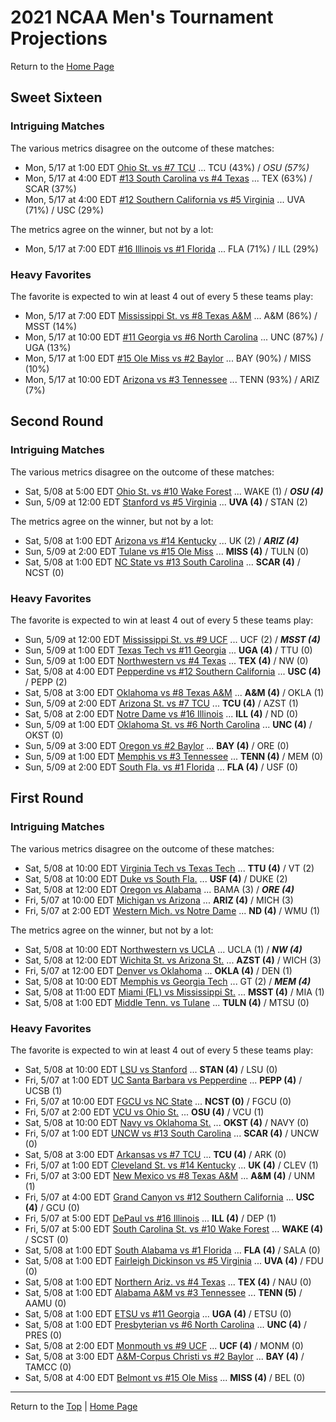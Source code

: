 <a name="top"></a>  
# 2021 NCAA Men's Tournament Projections

Return to the [Home Page](../../index.md)

## Sweet Sixteen

### Intriguing Matches

The various metrics disagree on the outcome of these matches:

- Mon, 5/17 at  1:00 EDT	[Ohio St. vs #7 TCU](./matches/R3_37-42_OSU_vs_TCU.md) ... TCU (43%) / <i>OSU (57%)</i>
- Mon, 5/17 at  4:00 EDT	[#13 South Carolina vs #4 Texas](./matches/R3_19-24_SCAR_vs_TEX.md) ... TEX (63%) / SCAR (37%)
- Mon, 5/17 at  4:00 EDT	[#12 Southern California vs #5 Virginia](./matches/R3_13-18_USC_vs_UVA.md) ... UVA (71%) / USC (29%)

The metrics agree on the winner, but not by a lot:

- Mon, 5/17 at  7:00 EDT	[#16 Illinois vs #1 Florida](./matches/R3_1-6_ILL_vs_FLA.md) ... FLA (71%) / ILL (29%)

### Heavy Favorites

The favorite is expected to win at least 4 out of every 5 these teams play:

- Mon, 5/17 at  7:00 EDT	[Mississippi St. vs #8 Texas A&M](./matches/R3_7-12_MSST_vs_AM.md) ... A&M (86%) / MSST (14%)
- Mon, 5/17 at 10:00 EDT	[#11 Georgia vs #6 North Carolina](./matches/R3_31-36_UGA_vs_UNC.md) ... UNC (87%) / UGA (13%)
- Mon, 5/17 at  1:00 EDT	[#15 Ole Miss vs #2 Baylor](./matches/R3_43-48_MISS_vs_BAY.md) ... BAY (90%) / MISS (10%)
- Mon, 5/17 at 10:00 EDT	[Arizona vs #3 Tennessee](./matches/R3_25-30_ARIZ_vs_TENN.md) ... TENN (93%) / ARIZ (7%)
## Second Round

### Intriguing Matches

The various metrics disagree on the outcome of these matches:

- Sat, 5/08 at  5:00 EDT	[Ohio St. vs #10 Wake Forest](./matches/R2_53-56_OSU_vs_WAKE.md) ... WAKE (1) / <b><i>OSU (4)</i></b>
- Sun, 5/09 at 12:00 EDT	[Stanford vs #5 Virginia](./matches/R2_17-20_STAN_vs_UVA.md) ... <b>UVA (4)</b> / STAN (2)

The metrics agree on the winner, but not by a lot:

- Sat, 5/08 at  1:00 EDT	[Arizona vs #14 Kentucky](./matches/R2_37-40_ARIZ_vs_UK.md) ... UK (2) / <b><i>ARIZ (4)</i></b>
- Sun, 5/09 at  2:00 EDT	[Tulane vs #15 Ole Miss](./matches/R2_57-60_TULN_vs_MISS.md) ... <b>MISS (4)</b> / TULN (0)
- Sat, 5/08 at  1:00 EDT	[NC State vs #13 South Carolina](./matches/R2_25-28_NCST_vs_SCAR.md) ... <b>SCAR (4)</b> / NCST (0)

### Heavy Favorites

The favorite is expected to win at least 4 out of every 5 these teams play:

- Sun, 5/09 at 12:00 EDT	[Mississippi St. vs #9 UCF](./matches/R2_9-12_MSST_vs_UCF.md) ... UCF (2) / <b><i>MSST (4)</i></b>
- Sun, 5/09 at  1:00 EDT	[Texas Tech vs #11 Georgia](./matches/R2_41-44_TTU_vs_UGA.md) ... <b>UGA (4)</b> / TTU (0)
- Sun, 5/09 at  1:00 EDT	[Northwestern vs #4 Texas](./matches/R2_29-32_NW_vs_TEX.md) ... <b>TEX (4)</b> / NW (0)
- Sat, 5/08 at  4:00 EDT	[Pepperdine vs #12 Southern California](./matches/R2_21-24_PEPP_vs_USC.md) ... <b>USC (4)</b> / PEPP (2)
- Sat, 5/08 at  3:00 EDT	[Oklahoma vs #8 Texas A&M](./matches/R2_13-16_OKLA_vs_AM.md) ... <b>A&M (4)</b> / OKLA (1)
- Sun, 5/09 at  2:00 EDT	[Arizona St. vs #7 TCU](./matches/R2_49-52_AZST_vs_TCU.md) ... <b>TCU (4)</b> / AZST (1)
- Sat, 5/08 at  2:00 EDT	[Notre Dame vs #16 Illinois](./matches/R2_5-8_ND_vs_ILL.md) ... <b>ILL (4)</b> / ND (0)
- Sun, 5/09 at  1:00 EDT	[Oklahoma St. vs #6 North Carolina](./matches/R2_45-48_OKST_vs_UNC.md) ... <b>UNC (4)</b> / OKST (0)
- Sun, 5/09 at  3:00 EDT	[Oregon vs #2 Baylor](./matches/R2_61-64_ORE_vs_BAY.md) ... <b>BAY (4)</b> / ORE (0)
- Sun, 5/09 at  1:00 EDT	[Memphis vs #3 Tennessee](./matches/R2_33-36_MEM_vs_TENN.md) ... <b>TENN (4)</b> / MEM (0)
- Sun, 5/09 at  2:00 EDT	[South Fla. vs #1 Florida](./matches/R2_1-4_USF_vs_FLA.md) ... <b>FLA (4)</b> / USF (0)
## First Round

### Intriguing Matches

The various metrics disagree on the outcome of these matches:

- Sat, 5/08 at 10:00 EDT	[Virginia Tech vs Texas Tech](./matches/R1_43-44_VT_vs_TTU.md) ... <b>TTU (4)</b> / VT (2)
- Sat, 5/08 at 10:00 EDT	[Duke vs South Fla.](./matches/R1_3-4_DUKE_vs_USF.md) ... <b>USF (4)</b> / DUKE (2)
- Sat, 5/08 at 12:00 EDT	[Oregon vs Alabama](./matches/R1_61-62_ORE_vs_BAMA.md) ... BAMA (3) / <b><i>ORE (4)</i></b>
- Fri, 5/07 at 10:00 EDT	[Michigan vs Arizona](./matches/R1_37-38_MICH_vs_ARIZ.md) ... <b>ARIZ (4)</b> / MICH (3)
- Fri, 5/07 at  2:00 EDT	[Western Mich. vs Notre Dame](./matches/R1_5-6_WMU_vs_ND.md) ... <b>ND (4)</b> / WMU (1)

The metrics agree on the winner, but not by a lot:

- Sat, 5/08 at 10:00 EDT	[Northwestern vs UCLA](./matches/R1_29-30_NW_vs_UCLA.md) ... UCLA (1) / <b><i>NW (4)</i></b>
- Sat, 5/08 at 12:00 EDT	[Wichita St. vs Arizona St.](./matches/R1_51-52_WICH_vs_AZST.md) ... <b>AZST (4)</b> / WICH (3)
- Fri, 5/07 at 12:00 EDT	[Denver vs Oklahoma](./matches/R1_13-14_DEN_vs_OKLA.md) ... <b>OKLA (4)</b> / DEN (1)
- Sat, 5/08 at 10:00 EDT	[Memphis vs Georgia Tech](./matches/R1_35-36_MEM_vs_GT.md) ... GT (2) / <b><i>MEM (4)</i></b>
- Sat, 5/08 at 11:00 EDT	[Miami (FL) vs Mississippi St.](./matches/R1_11-12_MIA_vs_MSST.md) ... <b>MSST (4)</b> / MIA (1)
- Sat, 5/08 at  1:00 EDT	[Middle Tenn. vs Tulane](./matches/R1_59-60_MTSU_vs_TULN.md) ... <b>TULN (4)</b> / MTSU (0)

### Heavy Favorites

The favorite is expected to win at least 4 out of every 5 these teams play:

- Sat, 5/08 at 10:00 EDT	[LSU vs Stanford](./matches/R1_19-20_LSU_vs_STAN.md) ... <b>STAN (4)</b> / LSU (0)
- Fri, 5/07 at  1:00 EDT	[UC Santa Barbara vs Pepperdine](./matches/R1_21-22_UCSB_vs_PEPP.md) ... <b>PEPP (4)</b> / UCSB (1)
- Fri, 5/07 at 10:00 EDT	[FGCU vs NC State](./matches/R1_27-28_FGCU_vs_NCST.md) ... <b>NCST (0)</b> / FGCU (0)
- Fri, 5/07 at  2:00 EDT	[VCU vs Ohio St.](./matches/R1_53-54_VCU_vs_OSU.md) ... <b>OSU (4)</b> / VCU (1)
- Sat, 5/08 at 10:00 EDT	[Navy vs Oklahoma St.](./matches/R1_45-46_NAVY_vs_OKST.md) ... <b>OKST (4)</b> / NAVY (0)
- Fri, 5/07 at  1:00 EDT	[UNCW vs #13 South Carolina](./matches/R1_25-26_UNCW_vs_SCAR.md) ... <b>SCAR (4)</b> / UNCW (0)
- Sat, 5/08 at  3:00 EDT	[Arkansas vs #7 TCU](./matches/R1_49-50_ARK_vs_TCU.md) ... <b>TCU (4)</b> / ARK (0)
- Fri, 5/07 at  1:00 EDT	[Cleveland St. vs #14 Kentucky](./matches/R1_39-40_CLEV_vs_UK.md) ... <b>UK (4)</b> / CLEV (1)
- Fri, 5/07 at  3:00 EDT	[New Mexico vs #8 Texas A&M](./matches/R1_15-16_UNM_vs_AM.md) ... <b>A&M (4)</b> / UNM (1)
- Fri, 5/07 at  4:00 EDT	[Grand Canyon vs #12 Southern California](./matches/R1_23-24_GCU_vs_USC.md) ... <b>USC (4)</b> / GCU (0)
- Fri, 5/07 at  5:00 EDT	[DePaul vs #16 Illinois](./matches/R1_7-8_DEP_vs_ILL.md) ... <b>ILL (4)</b> / DEP (1)
- Fri, 5/07 at  5:00 EDT	[South Carolina St. vs #10 Wake Forest](./matches/R1_55-56_SCST_vs_WAKE.md) ... <b>WAKE (4)</b> / SCST (0)
- Sat, 5/08 at  1:00 EDT	[South Alabama vs #1 Florida](./matches/R1_1-2_SALA_vs_FLA.md) ... <b>FLA (4)</b> / SALA (0)
- Sat, 5/08 at  1:00 EDT	[Fairleigh Dickinson vs #5 Virginia](./matches/R1_17-18_FDU_vs_UVA.md) ... <b>UVA (4)</b> / FDU (0)
- Sat, 5/08 at  1:00 EDT	[Northern Ariz. vs #4 Texas](./matches/R1_31-32_NAU_vs_TEX.md) ... <b>TEX (4)</b> / NAU (0)
- Sat, 5/08 at  1:00 EDT	[Alabama A&M vs #3 Tennessee](./matches/R1_33-34_AAMU_vs_TENN.md) ... <b>TENN (5)</b> / AAMU (0)
- Sat, 5/08 at  1:00 EDT	[ETSU vs #11 Georgia](./matches/R1_41-42_ETSU_vs_UGA.md) ... <b>UGA (4)</b> / ETSU (0)
- Sat, 5/08 at  1:00 EDT	[Presbyterian vs #6 North Carolina](./matches/R1_47-48_PRES_vs_UNC.md) ... <b>UNC (4)</b> / PRES (0)
- Sat, 5/08 at  2:00 EDT	[Monmouth vs #9 UCF](./matches/R1_9-10_MONM_vs_UCF.md) ... <b>UCF (4)</b> / MONM (0)
- Sat, 5/08 at  3:00 EDT	[A&M-Corpus Christi vs #2 Baylor](./matches/R1_63-64_TAMCC_vs_BAY.md) ... <b>BAY (4)</b> / TAMCC (0)
- Sat, 5/08 at  4:00 EDT	[Belmont vs #15 Ole Miss](./matches/R1_57-58_BEL_vs_MISS.md) ... <b>MISS (4)</b> / BEL (0)
  
------
Return to the [Top](#top) &#124; [Home Page](../../index.md)

